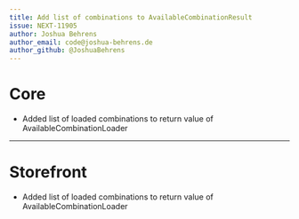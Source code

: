 ```yaml
---
title: Add list of combinations to AvailableCombinationResult
issue: NEXT-11905
author: Joshua Behrens
author_email: code@joshua-behrens.de
author_github: @JoshuaBehrens
---
```

# Core
* Added list of loaded combinations to return value of AvailableCombinationLoader
___
# Storefront
* Added list of loaded combinations to return value of AvailableCombinationLoader
